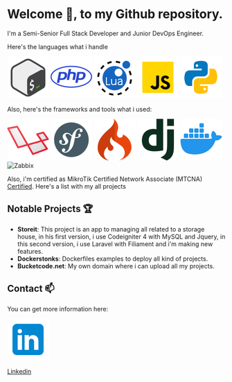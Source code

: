 # Welcome 👋, to my Github repository.

I'm a Semi-Senior Full Stack Developer and Junior DevOps Engineer.

Here's the languages what i handle

![Bash](assets/icons8-bash-96.png) ![PHP](assets/icons8-php-96.png) ![Lua](assets/icons8-lua-language-96.png) ![JavaScript](assets/icons8-javascript-96.png) ![Python](assets/icons8-python-96.png)

Also, here's the frameworks and tools what i used:

![Laravel](assets/icons8-laravel-96.png) ![Symfony](assets/icons8-symfony-96.png) ![CodeIgniter](assets/icons8-codeigniter-is-an-open-source-software-rapid-development-web-framework-96.png) ![Django](assets/icons8-django-a-high-level-python-web-framework-that-encourages-rapid-development-96.png) ![Docker](assets/icons8-docker-96.png) ![Zabbix](https://assets.zabbix.com/img/logo/zabbix_logo_313x82.png)

Also, i'm certified as MikroTik Certified Network Associate (MTCNA) [Certified](https://mikrotik.com/training/certificates/b215442cd1a68367a339).
Here's a list with my all projects

## Notable Projects 🏆

- **Storeit**: This project is an app to managing all related to a storage house, in his first version, i use Codeigniter 4 with MySQL and Jquery, in this second version, i use Laravel with Filiament and i'm making new features.
- **Dockerstonks**: Dockerfiles examples to deploy all kind of projects.
- **Bucketcode.net**: My own domain where i can upload all my projects.

## Contact 📫

You can get more information here:

![LinkedIn](assets/icons8-linkedin-96.png) 

[Linkedin](https://www.linkedin.com/in/buseche/)



